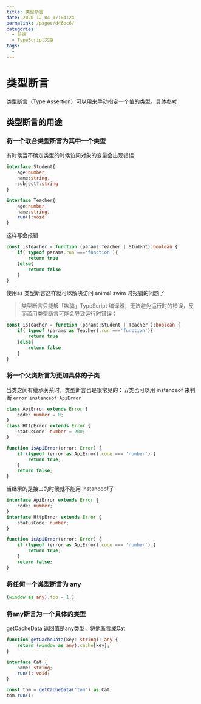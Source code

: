 ```yaml
---
title: 类型断言
date: 2020-12-04 17:04:24
permalink: /pages/d46bc6/
categories:
  - 前端
  - TypeScript文章
tags:
  - 
---
```

# 类型断言
类型断言（Type Assertion）可以用来手动指定一个值的类型。[具体参考](https://ts.xcatliu.com/basics/type-assertion.html)
## 类型断言的用途

### 将一个联合类型断言为其中一个类型
有时候当不确定类型的时候访问对象的变量会出现错误
```TypeScript
interface Student{
    age:number,
    name:string,
    subject?:string
}

interface Teacher{
    age:number,
    name:string,
    run():void
}
```
这样写会报错
```TypeScript
const isTeacher = function (params:Teacher | Student):boolean {
    if( typeof params.run ==='function'){
        return true
    }else{
        return false
    }
}
```
使用as 类型断言这样就可以解决访问 animal.swim 时报错的问题了
>类型断言只能够「欺骗」TypeScript 编译器，无法避免运行时的错误，反而滥用类型断言可能会导致运行时错误：
```TypeScript
const isTeacher = function (params:Student | Teacher ):boolean {
    if( typeof (params as Teacher).run ==='function'){
        return true
    }else{
        return false
    }
}
```
### 将一个父类断言为更加具体的子类
当类之间有继承关系时，类型断言也是很常见的：
//类也可以用 instanceof 来判断
`error instanceof ApiError`

```TypeScript
class ApiError extends Error {
    code: number = 0;
}
class HttpError extends Error {
    statusCode: number = 200;
}

function isApiError(error: Error) {
    if (typeof (error as ApiError).code === 'number') {
        return true;
    }
    return false;
}
```
当继承的是接口的时候就不能用 instanceof了
```TypeScript
interface ApiError extends Error {
    code: number;
}
interface HttpError extends Error {
    statusCode: number;
}

function isApiError(error: Error) {
    if (typeof (error as ApiError).code === 'number') {
        return true;
    }
    return false;
}
```

### 将任何一个类型断言为 any

```TypeScript
(window as any).foo = 1;]
```
### 将any断言为一个具体的类型
getCacheData 返回值是any类型，将他断言成Cat
```TypeScript
function getCacheData(key: string): any {
    return (window as any).cache[key];
}

interface Cat {
    name: string;
    run(): void;
}

const tom = getCacheData('tom') as Cat;
tom.run();
```

